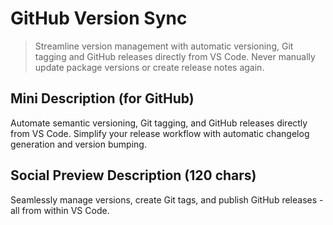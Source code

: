 # GitHub Version Sync

> Streamline version management with automatic versioning, Git tagging and GitHub releases directly from VS Code. Never manually update package versions or create release notes again. 

## Mini Description (for GitHub)

Automate semantic versioning, Git tagging, and GitHub releases directly from VS Code. Simplify your release workflow with automatic changelog generation and version bumping.

## Social Preview Description (120 chars)

Seamlessly manage versions, create Git tags, and publish GitHub releases - all from within VS Code.
